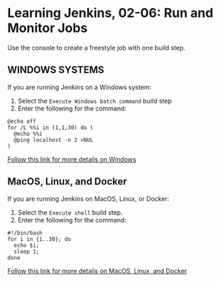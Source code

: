 # Learning Jenkins, 02-06: Run and Monitor Jobs
Use the console to create a freestyle job with one build step.

## WINDOWS SYSTEMS
If you are running Jenkins on a Windows system:

1. Select the `Execute Windows batch command` build step
2. Enter the following for the command:
```
@echo off
for /L %%i in (1,1,30) do (
  @echo %%i
  @ping localhost -n 2 >NUL
)
```

[Follow this link for more details on Windows](WINDOWS.md)

## MacOS, Linux, and Docker
If you are running Jenkins on MacOS, Linux, or Docker:

1. Select the `Execute shell` build step.
2. Enter the following for the command:
```
#!/bin/bash
for i in {1..30}; do
  echo $i;
  sleep 1;
done
```

[Follow this link for more details on MacOS, Linux, and Docker](MAC_LINUX_DOCKER.md)
